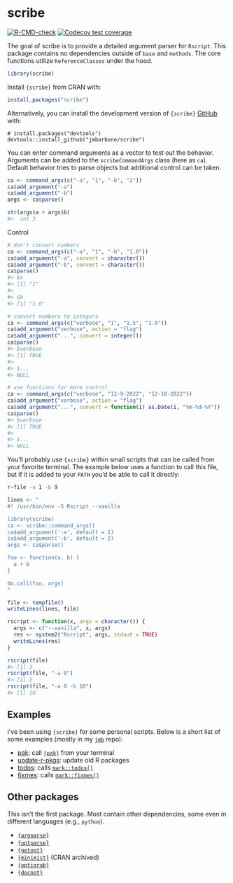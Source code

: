 
<!-- README.md is generated from README.Rmd. Please edit that file -->

# scribe

<!-- badges: start -->

[![R-CMD-check](https://github.com/jmbarbone/scribe/actions/workflows/R-CMD-check.yaml/badge.svg)](https://github.com/jmbarbone/scribe/actions/workflows/R-CMD-check.yaml)
[![Codecov test
coverage](https://codecov.io/gh/jmbarbone/scribe/branch/main/graph/badge.svg)](https://app.codecov.io/gh/jmbarbone/scribe?branch=main)
<!-- badges: end -->

The goal of scribe is to provide a detailed argument parser for
`Rscript`. This package contains no dependencies outside of `base` and
`methods`. The core functions utilize `ReferenceClasses` under the hood.

``` r
library(scribe)
```

Install `{scribe}` from CRAN with:

``` r
install.packages("scribe")
```

Alternatively, you can install the development version of `{scribe}`
[GitHub](https://github.com/) with:

    # install.packages("devtools")
    devtools::install_github("jmbarbone/scribe")

You can enter command arguments as a vector to test out the behavior.
Arguments can be added to the `scribeCommandArgs` class (here as `ca`).
Default behavior tries to parse objects but additional control can be
taken.

``` r
ca <- command_args(c("-a", "1", "-b", "2"))
ca$add_argument("-a")
ca$add_argument("-b")
args <- ca$parse()

str(args$a + args$b)
#>  int 3
```

Control

``` r
# don't convert numbers
ca <- command_args(c("-a", "1", "-b", "1.0"))
ca$add_argument("-a", convert = character())
ca$add_argument("-b", convert = character())
ca$parse()
#> $a
#> [1] "1"
#> 
#> $b
#> [1] "1.0"

# convert numbers to integers
ca <- command_args(c("verbose", "1", "1.5", "1.9"))
ca$add_argument("verbose", action = "flag")
ca$add_argument("...", convert = integer())
ca$parse()
#> $verbose
#> [1] TRUE
#> 
#> $...
#> NULL

# use functions for more control
ca <- command_args(c("verbose", "12-9-2022", "12-10-2022"))
ca$add_argument("verbose", action = "flag")
ca$add_argument("...", convert = function(i) as.Date(i, "%m-%d-%Y"))
ca$parse()
#> $verbose
#> [1] TRUE
#> 
#> $...
#> NULL
```

You’ll probably use `{scribe}` within small scripts that can be called
from your favorite terminal. The example below uses a function to call
this file, but if it is added to your `PATH` you’d be able to call it
directly:

``` bash
r-file -a 1 -b 9
```

``` r
lines <- "
#! /usr/bin/env -S Rscript --vanilla 

library(scribe)
ca <- scribe::command_args()
ca$add_argument('-a', default = 1)
ca$add_argument('-b', default = 2)
args <- ca$parse()

foo <- function(a, b) {
  a + b
}

do.call(foo, args)
"

file <- tempfile()
writeLines(lines, file)

rscript <- function(x, args = character()) {
  args <- c("--vanilla", x, args)
  res <- system2("Rscript", args, stdout = TRUE)
  writeLines(res)
}

rscript(file)
#> [1] 3
rscript(file, "-a 0")
#> [1] 2
rscript(file, "-a 0 -b 10")
#> [1] 10
```

## Examples

I’ve been using `{scribe}` for some personal scripts. Below is a short
list of some examples (mostly in my
[`jmb`](https://github.com/jmbarbone/jmb) repo):

- [pak](https://github.com/jmbarbone/jmb/blob/main/bin/pak): call
  [`{pak}`](https://pak.r-lib.org/) from your terminal
- [update-r-pkgs](https://github.com/jmbarbone/jmb/blob/main/bin/update-r-pkgs):
  update old R packages
- [todos](https://github.com/jmbarbone/jmb/blob/main/bin/todos): calls
  [`mark::todos()`](https://jmbarbone.github.io/mark/reference/todos.html)
- [fixmes](https://github.com/jmbarbone/jmb/blob/main/bin/fixmes): calls
  [`mark::fixmes()`](https://jmbarbone.github.io/mark/reference/todos.html)

## Other packages

This isn’t the first package. Most contain other dependencies, some even
in different languages (e.g., `python`).

- [`{argparse}`](https://github.com/trevorld/r-argparse)
- [`{optparse}`](https://github.com/trevorld/r-optparse)
- [`{getopt}`](https://github.com/trevorld/r-getopt)
- [`{minimist}`](https://github.com/jeroen/minimist) (CRAN archived)
- [`{optigrab}`](https://github.com/decisionpatterns/optigrab)
- [`{docopt}`](https://github.com/docopt/docopt.R)

